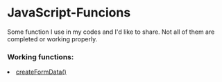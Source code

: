 # JavaScript-Funcions

Some function I use in my codes and I'd like to share. Not all of them are completed or working properly.


<h3>Working functions:</h3>
<u>
  <li>createFormData()</li>
</u>
